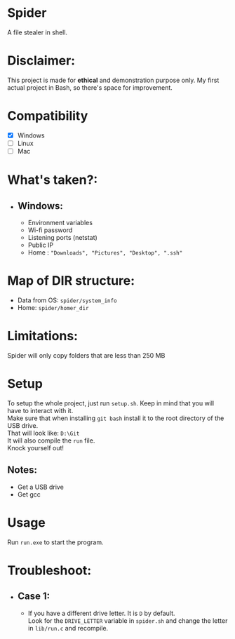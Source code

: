 # Spider
A file stealer in shell.

# Disclaimer:
This project is made for **ethical** and demonstration purpose only.
My first actual project in Bash, so there's space for improvement.   

# Compatibility
- [x] Windows
- [ ] Linux
- [ ] Mac

# What's taken?:
- ## Windows:
  - Environment variables
  - Wi-fi password
  - Listening ports (netstat)
  - Public IP
  - Home : `"Downloads", "Pictures", "Desktop", ".ssh"`

# Map of DIR structure:
- Data from OS: `spider/system_info`
- Home: `spider/homer_dir`

# Limitations:
Spider will only copy folders that are less than 250 MB 

# Setup
To setup the whole project, just run `setup.sh`. Keep in mind that you will have to interact with it.  
Make sure that when installing `git bash` install it to the root directory of the USB drive.  
That will look like: `D:\Git`  
It will also compile the `run` file.  
Knock yourself out!  
## Notes:
- Get a USB drive
- Get gcc

# Usage
Run `run.exe` to start the program.

# Troubleshoot:
- ## Case 1:
  - If you have a different drive letter. It is `D` by default.  
  Look for the `DRIVE_LETTER` variable in `spider.sh` and change the letter in `lib/run.c` and recompile.